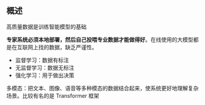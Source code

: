## 概述

高质量数据是训练智能模型的基础

**专家系统必须本地部署，然后自己投喂专业数据才能做得好**。在线使用的大模型都是在互联网上找的数据，缺乏严谨性。

- 监督学习：数据有标注
- 无监督学习：数据无标注
- 强化学习：用于做出决策

多模态：把文本、图像、语音等多种模态的数据结合起来，使系统更好地理解复杂场景。比较有名的是 Transformer 框架



